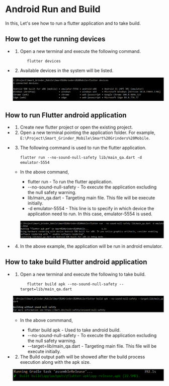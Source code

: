 # Android Run and Build
In this, Let's see how to run a flutter application and to take build.

## How to get the running devices

- 1. Open a new terminal and execute the following command.
        
            flutter devices

- 2. Available devices in the system will be listed. 

    ![Alt text](../Android/images/device_list.png)

## How to run Flutter android application

- 1. Create new flutter project or open the existing project.

- 2. Open a new terminal pointing the application folder. For example, `E:\Project\Smart_Grinder_Mobile\Smart%20Grinders%20Mobile`.

- 3. The following command is used to run the flutter application.

         flutter run --no-sound-null-safety lib/main_qa.dart -d emulator-5554

    - In the above command,

        - flutter run - To run the flutter application.
        - --no-sound-null-safety - To execute the application excluding the null safety warning.
        - lib/main_qa.dart - Targeting main file. This file will be execute initially.
        - -d emulator-5554 - This line is to specify in which device the application need to run. In this case, emulator-5554 is used. 

        ![Alt text](../Android/images/run_command.png)

- 4. In the above example, the application will be run in android emulator. 

## How to take build Flutter android application

- 1. Open a  new terminal and execute the following to take build.

            flutter build apk --no-sound-null-safety --target=lib/main_qa.dart

    ![Alt text](../Android/images/build1.png)

    - In the above commmand,

        - flutter build apk - Used to take android build.
        - --no-sound-null-safety - To execute the application excluding the null safety warning.
        - --target=lib/main_qa.dart - Targeting main file. This file will be execute initially.

- 2. The Build output path will be showed after the build process execution along with the apk size.

    ![Alt text](../Android/images/build2.png)

